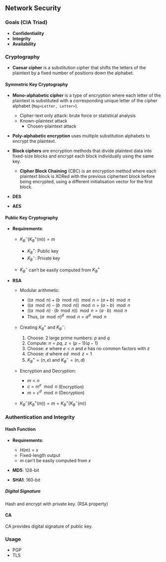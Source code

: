 ## Network Security

### Goals (CIA Triad)

- **Confidentiality**
- **Integrity**
- **Availability**

### Cryptography

- **Caesar cipher** is a substitution cipher that shifts the letters of the plaintext by a fixed number of positions down the alphabet.

#### Symmetric Key Cryptography

- **Mono-alphabetic cipher** is a type of encryption where each letter of the plaintext is substituted with a corresponding unique letter of the cipher alphabet (`Map<Letter, Letter>`).
  - Cipher-text only attack: brute force or statistical analysis
  - Known-plaintext attack
    - Chosen-plaintext attack

- **Poly-alphabetic encryption** uses multiple substitution alphabets to encrypt the plaintext.
- **Block ciphers** are encryption methods that divide plaintext data into fixed-size blocks and encrypt each block individually using the same key. 
  - **Cipher Block Chaining** (CBC) is an encryption method where each plaintext block is XORed with the previous ciphertext block before being encrypted, using a different initialisation vector for the first block.

- **DES**
- **AES**

#### Public Key Cryptography

- **Requirements**:

  - $K^-_B(K^+_B(m)) = m$
    - $K^+_B$: Public key
    - $K^-_B$: Private key

  - $K^-_B$ can’t be easily computed from $K^+_B$

- **RSA**

  - Modular arithmetic:
    - $((a \mod n) + (b \mod n)) \mod n = (a+b) \mod n$
    - $((a \mod n) - (b \mod n)) \mod n = (a-b) \mod n$
    - $((a \mod n) \cdot (b \mod n)) \mod n = (a \cdot b) \mod n$
    - Thus, $(a \mod n)^d \mod n = a^d \mod n$
  - Creating $K^+_B$  and $K^-_B$:
    1. Choose: 2 large prime numbers: $p$ and $q$
    2. Compute: $n=pq$, $z=(p-1)(q-1)$
    3. Choose: $e$ where $e < n$ and $e$ has no common factors with $z$
    4. Choose: $d$ where $ed \mod z = 1$
    5. $K^+_B = (n, e)$  and $K^-_B = (n, d)$

  - Encryption and Decryption:
    - $m < n$
    - $c = m^e \mod n$ (Encryption)
    - $m = c^d \mod n$ (Decryption)

  - $K^-_B(K^+_B(m)) = m = K^+_B(K^-_B(m))$

### Authentication and Integrity

#### Hash Function

- **Requirements**:
  - $H(m) = x$
  - Fixed-length output
  - $m$ can’t be easily computed from $x$

- **MD5**: 128-bit
- **SHA1**: 160-bit

##### **Digital Signature**

Hash and encrypt with private key. (RSA property)

#### CA

CA provides digital signature of public key.

### Usage

- PGP
- TLS
